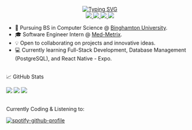 
<p align="center">
<a href="https://github.com/brianmatzelle">
    <img src="https://readme-typing-svg.demolab.com?font=Georgia&size=18&duration=2000&pause=100&multiline=true&width=500&height=80&lines=Brian+Matzelle;Undergraduate+Student+%7C+Software+Engineer+%7C+Entrepreneur;AI+%7C+Mobile+Development+%7C+Machine+Learning" alt="Typing SVG" />
</a>
<br/>

<a href="https://matzelle.co">
    <img src="https://img.shields.io/badge/Website-matzelle.co-red?style=flat-square">
</a>  
<a href="https://github.com/brianmatzelle/brianmatzelle/blob/main/Resume.pdf">
    <img src="https://img.shields.io/badge/PDF-CV-red?style=flat-square&logo=adobe">
</a> 
<a href="https://www.linkedin.com/in/brianmatzelle/">
    <img src="https://img.shields.io/badge/-Linkedin-blue?style=flat-square&logo=linkedin">
</a>
<a href="mailto:brian@matzelle.co">
    <img src="https://img.shields.io/badge/-Email-red?style=flat-square&logo=gmail&logoColor=white">
</a>

<br/>

<!-- <a href="https://github.com/brianmatzelle">
    <img src="https://github-stats-alpha.vercel.app/api?username=brianmatzelle&cc=22272e&tc=37BCF6&ic=fff&bc=0000">
</a> -->

</p>

* 📖 Pursuing BS in Computer Science @ [Binghamton University](https://www.binghamton.edu/computer-science/undergraduate-programs/cs-major.html).
* 🎓 Software Engineer Intern @ [Med-Metrix](https://www.med-metrix.com/).
* 💡 Open to collaborating on projects and innovative ideas.
* 💻 Currently learning Full-Stack Development, Database Management (PostgreSQL), and React Native - Expo.


<br>
<summary>📈 GitHub Stats</summary>

![](http://github-profile-summary-cards.vercel.app/api/cards/profile-details?username=brianmatzelle&theme=default)
![](http://github-profile-summary-cards.vercel.app/api/cards/repos-per-language?username=brianmatzelle&theme=default)
![](http://github-profile-summary-cards.vercel.app/api/cards/most-commit-language?username=brianmatzelle&theme=default)

<br>
Currently Coding & Listening to:

[![spotify-github-profile](https://spotify-github-profile.vercel.app/api/view?uid=bmatzelle&cover_image=true&theme=novatorem&show_offline=true&background_color=121212&interchange=false&bar_color=53b14f&bar_color_cover=false)](https://spotify-github-profile.vercel.app/api/view?uid=bmatzelle&redirect=true)

</details>
